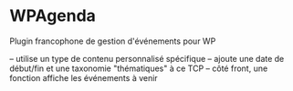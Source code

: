 WPAgenda
========

Plugin francophone de gestion d'événements pour WP

– utilise un type de contenu personnalisé spécifique
– ajoute une date de début/fin et une taxonomie "thématiques" à ce TCP
– côté front, une fonction affiche les événements à venir

